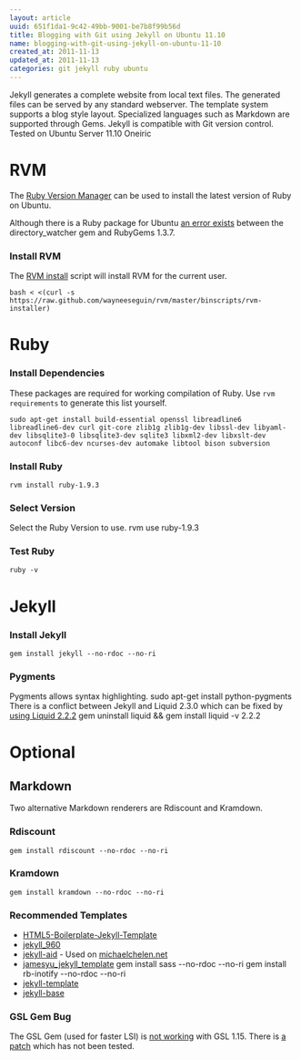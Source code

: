 ```yaml
---
layout: article
uuid: 651f1da1-9c42-49bb-9001-be7b8f99b56d
title: Blogging with Git using Jekyll on Ubuntu 11.10
name: blogging-with-git-using-jekyll-on-ubuntu-11-10
created_at: 2011-11-13
updated_at: 2011-11-13
categories: git jekyll ruby ubuntu
---
```


Jekyll generates a complete website from local text files. The generated files can be served by any standard webserver. The template system supports a blog style layout. Specialized languages such as Markdown are supported through Gems. Jekyll is compatible with Git version control. Tested on Ubuntu Server 11.10 Oneiric

<!--more--> 
    
# RVM #
The [Ruby Version Manager](http://beginrescueend.com/) can be used to install the latest version of Ruby on Ubuntu.

Although there is a Ruby package for Ubuntu [an error exists](https://github.com/TwP/directory_watcher/issues/10#issuecomment-2327743) between the directory_watcher gem and RubyGems 1.3.7.


### Install RVM ###
The [RVM install](https://rvm.beginrescueend.com/rvm/install/) script will install RVM for the current user.

    bash < <(curl -s https://raw.github.com/wayneeseguin/rvm/master/binscripts/rvm-installer)

# Ruby #
### Install Dependencies ###
These packages are required for working compilation of Ruby. Use `rvm requirements` to generate this list yourself.

    sudo apt-get install build-essential openssl libreadline6 libreadline6-dev curl git-core zlib1g zlib1g-dev libssl-dev libyaml-dev libsqlite3-0 libsqlite3-dev sqlite3 libxml2-dev libxslt-dev autoconf libc6-dev ncurses-dev automake libtool bison subversion

### Install Ruby
    rvm install ruby-1.9.3

### Select Version
Select the Ruby Version to use.
    rvm use ruby-1.9.3

### Test Ruby
    ruby -v

# Jekyll

### Install Jekyll
    gem install jekyll --no-rdoc --no-ri

### Pygments
Pygments allows syntax highlighting.
    sudo apt-get install python-pygments
There is a conflict between Jekyll and Liquid 2.3.0 which can be fixed by [using Liquid 2.2.2](https://github.com/mojombo/jekyll/issues/422#issuecomment-2777592)
    gem uninstall liquid && gem install liquid -v 2.2.2
  
# Optional #

## Markdown
Two alternative Markdown renderers are Rdiscount and Kramdown.
### Rdiscount
    gem install rdiscount --no-rdoc --no-ri
    
### Kramdown
    gem install kramdown --no-rdoc --no-ri

### Recommended Templates
- [HTML5-Boilerplate-Jekyll-Template](https://github.com/bobschi/HTML5-Boilerplate-Jekyll-Template)
- [jekyll_960](https://github.com/btbytes/jekyll_960)
- [jekyll-aid](https://github.com/coolaj86/jekyll-aid/) - Used on [michaelchelen.net](michaelchelen.net)
- [jamesyu_jekyll_template](https://github.com/jamesyu/jamesyu_jekyll_template)
        gem install sass --no-rdoc --no-ri
        gem install rb-inotify --no-rdoc --no-ri
- [jekyll-template](https://github.com/tedkulp/jekyll-template)
- [jekyll-base](https://github.com/raphinou/jekyll-base)

### GSL Gem Bug
The GSL Gem (used for faster LSI) is [not working](https://rubyforge.org/tracker/index.php?func=detail&aid=29255&group_id=285&atid=1167) with GSL 1.15. There is [a patch](https://rubyforge.org/tracker/index.php?func=detail&aid=29353&group_id=285&atid=1169) which has not been tested.
